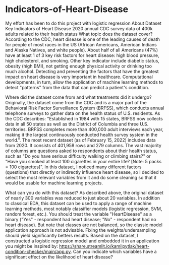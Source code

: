 # Indicators-of-Heart-Disease
My effort has been to do this project with logistic regression
About Dataset
Key Indicators of Heart Disease
2020 annual CDC survey data of 400k adults related to their health status
What topic does the dataset cover?
According to the CDC, heart disease is one of the leading causes of death for people of most races in the US (African Americans, American Indians and Alaska Natives, and white people). About half of all Americans (47%) have at least 1 of 3 key risk factors for heart disease: high blood pressure, high cholesterol, and smoking. Other key indicator include diabetic status, obesity (high BMI), not getting enough physical activity or drinking too much alcohol. Detecting and preventing the factors that have the greatest impact on heart disease is very important in healthcare. Computational developments, in turn, allow the application of machine learning methods to detect "patterns" from the data that can predict a patient's condition.

Where did the dataset come from and what treatments did it undergo?
Originally, the dataset come from the CDC and is a major part of the Behavioral Risk Factor Surveillance System (BRFSS), which conducts annual telephone surveys to gather data on the health status of U.S. residents. As the CDC describes: "Established in 1984 with 15 states, BRFSS now collects data in all 50 states as well as the District of Columbia and three U.S. territories. BRFSS completes more than 400,000 adult interviews each year, making it the largest continuously conducted health survey system in the world.". The most recent dataset (as of February 15, 2022) includes data from 2020. It consists of 401,958 rows and 279 columns. The vast majority of columns are questions asked to respondents about their health status, such as "Do you have serious difficulty walking or climbing stairs?" or "Have you smoked at least 100 cigarettes in your entire life? [Note: 5 packs = 100 cigarettes]". In this dataset, I noticed many different factors (questions) that directly or indirectly influence heart disease, so I decided to select the most relevant variables from it and do some cleaning so that it would be usable for machine learning projects.

What can you do with this dataset?
As described above, the original dataset of nearly 300 variables was reduced to just about 20 variables. In addition to classical EDA, this dataset can be used to apply a range of machine learning methods, most notably classifier models (logistic regression, SVM, random forest, etc.). You should treat the variable "HeartDisease" as a binary ("Yes" - respondent had heart disease; "No" - respondent had no heart disease). But note that classes are not balanced, so the classic model application approach is not advisable. Fixing the weights/undersampling should yield significantly betters results. Based on the dataset, I constructed a logistic regression model and embedded it in an application you might be inspired by: https://share.streamlit.io/kamilpytlak/heart-condition-checker/main/app.py. Can you indicate which variables have a significant effect on the likelihood of heart disease?

